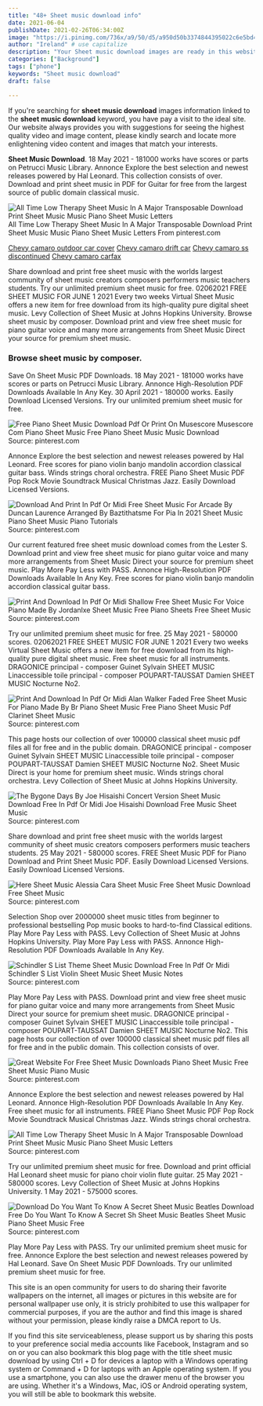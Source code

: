 ```yaml
---
title: "48+ Sheet music download info"
date: 2021-06-04
publishDate: 2021-02-26T06:34:00Z
image: "https://i.pinimg.com/736x/a9/50/d5/a950d50b3374844395022c6e5bd44a2e.jpg"
author: "Ireland" # use capitalize
description: "Your Sheet music download images are ready in this website. Sheet music download are a topic that is being searched for and liked by netizens now. You can Find and Download the Sheet music download files here. Download all royalty-free images."
categories: ["Background"]
tags: ["phone"]
keywords: "Sheet music download"
draft: false

---
```


If you're searching for **sheet music download** images information linked to the **sheet music download** keyword, you have pay a visit to the ideal  site.  Our website always  provides you with  suggestions  for seeing  the highest  quality video and image  content, please kindly search and locate more enlightening video content and images  that match your interests.

**Sheet Music Download**. 18 May 2021 - 181000 works have scores or parts on Petrucci Music Library. Annonce Explore the best selection and newest releases powered by Hal Leonard. This collection consists of over. Download and print sheet music in PDF for Guitar for free from the largest source of public domain classical music.

![All Time Low Therapy Sheet Music In A Major Transposable Download Print Sheet Music Music Piano Sheet Music Letters](https://i.pinimg.com/originals/36/b4/bc/36b4bc42aaea36d3e2b46f3997a1880f.gif "All Time Low Therapy Sheet Music In A Major Transposable Download Print Sheet Music Music Piano Sheet Music Letters")
All Time Low Therapy Sheet Music In A Major Transposable Download Print Sheet Music Music Piano Sheet Music Letters From pinterest.com

[Chevy camaro outdoor car cover](/chevy-camaro-outdoor-car-cover/)
[Chevy camaro drift car](/chevy-camaro-drift-car/)
[Chevy camaro ss discontinued](/chevy-camaro-ss-discontinued/)
[Chevy camaro carfax](/chevy-camaro-carfax/)

Share download and print free sheet music with the worlds largest community of sheet music creators composers performers music teachers students. Try our unlimited premium sheet music for free. 02062021 FREE SHEET MUSIC FOR JUNE 1 2021 Every two weeks Virtual Sheet Music offers a new item for free download from its high-quality pure digital sheet music. Levy Collection of Sheet Music at Johns Hopkins University. Browse sheet music by composer. Download print and view free sheet music for piano guitar voice and many more arrangements from Sheet Music Direct your source for premium sheet music.

### Browse sheet music by composer.

Save On Sheet Music PDF Downloads. 18 May 2021 - 181000 works have scores or parts on Petrucci Music Library. Annonce High-Resolution PDF Downloads Available In Any Key. 30 April 2021 - 180000 works. Easily Download Licensed Versions. Try our unlimited premium sheet music for free.


![Free Piano Sheet Music Download Pdf Or Print On Musescore Musescore Com Piano Sheet Music Free Piano Sheet Music Music Download](https://i.pinimg.com/originals/f3/a7/d4/f3a7d4a7cf366ad6cd3b147a97d2bfa7.png "Free Piano Sheet Music Download Pdf Or Print On Musescore Musescore Com Piano Sheet Music Free Piano Sheet Music Music Download")
Source: pinterest.com

Annonce Explore the best selection and newest releases powered by Hal Leonard. Free scores for piano violin banjo mandolin accordion classical guitar bass. Winds strings choral orchestra. FREE Piano Sheet Music PDF Pop Rock Movie Soundtrack Musical Christmas Jazz. Easily Download Licensed Versions.

![Download And Print In Pdf Or Midi Free Sheet Music For Arcade By Duncan Laurence Arranged By Baztithatsme For Pia In 2021 Sheet Music Piano Sheet Music Piano Tutorials](https://i.pinimg.com/originals/13/a1/ef/13a1ef4eb44f0fc9bdd707ba3050931a.png "Download And Print In Pdf Or Midi Free Sheet Music For Arcade By Duncan Laurence Arranged By Baztithatsme For Pia In 2021 Sheet Music Piano Sheet Music Piano Tutorials")
Source: pinterest.com

Our current featured free sheet music download comes from the Lester S. Download print and view free sheet music for piano guitar voice and many more arrangements from Sheet Music Direct your source for premium sheet music. Play More Pay Less with PASS. Annonce High-Resolution PDF Downloads Available In Any Key. Free scores for piano violin banjo mandolin accordion classical guitar bass.

![Print And Download In Pdf Or Midi Shallow Free Sheet Music For Voice Piano Made By Jordanlxe Sheet Music Free Piano Sheets Free Sheet Music](https://i.pinimg.com/originals/fc/a0/4e/fca04e7591c5c03a525f24e4b1febbbb.png "Print And Download In Pdf Or Midi Shallow Free Sheet Music For Voice Piano Made By Jordanlxe Sheet Music Free Piano Sheets Free Sheet Music")
Source: pinterest.com

Try our unlimited premium sheet music for free. 25 May 2021 - 580000 scores. 02062021 FREE SHEET MUSIC FOR JUNE 1 2021 Every two weeks Virtual Sheet Music offers a new item for free download from its high-quality pure digital sheet music. Free sheet music for all instruments. DRAGONICE principal - composer Guinet Sylvain SHEET MUSIC Linaccessible toile principal - composer POUPART-TAUSSAT Damien SHEET MUSIC Nocturne No2.

![Print And Download In Pdf Or Midi Alan Walker Faded Free Sheet Music For Piano Made By Br Piano Sheet Music Free Piano Sheet Music Pdf Clarinet Sheet Music](https://i.pinimg.com/originals/b3/33/bd/b333bdeb42bea39de1d7064ebb998e7e.png "Print And Download In Pdf Or Midi Alan Walker Faded Free Sheet Music For Piano Made By Br Piano Sheet Music Free Piano Sheet Music Pdf Clarinet Sheet Music")
Source: pinterest.com

This page hosts our collection of over 100000 classical sheet music pdf files all for free and in the public domain. DRAGONICE principal - composer Guinet Sylvain SHEET MUSIC Linaccessible toile principal - composer POUPART-TAUSSAT Damien SHEET MUSIC Nocturne No2. Sheet Music Direct is your home for premium sheet music. Winds strings choral orchestra. Levy Collection of Sheet Music at Johns Hopkins University.

![The Bygone Days By Joe Hisaishi Concert Version Sheet Music Download Free In Pdf Or Midi Joe Hisaishi Download Free Music Sheet Music](https://i.pinimg.com/originals/35/05/15/35051557a73d417e725b5ed5b4699dc8.png "The Bygone Days By Joe Hisaishi Concert Version Sheet Music Download Free In Pdf Or Midi Joe Hisaishi Download Free Music Sheet Music")
Source: pinterest.com

Share download and print free sheet music with the worlds largest community of sheet music creators composers performers music teachers students. 25 May 2021 - 580000 scores. FREE Sheet Music PDF for Piano Download and Print Sheet Music PDF. Easily Download Licensed Versions. Easily Download Licensed Versions.

![Here Sheet Music Alessia Cara Sheet Music Free Sheet Music Download Free Sheet Music](https://i.pinimg.com/736x/56/76/c8/5676c8fd46ba908052a3c26f6cce7e01.jpg "Here Sheet Music Alessia Cara Sheet Music Free Sheet Music Download Free Sheet Music")
Source: pinterest.com

Selection Shop over 2000000 sheet music titles from beginner to professional bestselling Pop music books to hard-to-find Classical editions. Play More Pay Less with PASS. Levy Collection of Sheet Music at Johns Hopkins University. Play More Pay Less with PASS. Annonce High-Resolution PDF Downloads Available In Any Key.

![Schindler S List Theme Sheet Music Download Free In Pdf Or Midi Schindler S List Violin Sheet Music Sheet Music Notes](https://i.pinimg.com/originals/bd/93/cd/bd93cd437b783bfe96ab1771c7b9a1e9.png "Schindler S List Theme Sheet Music Download Free In Pdf Or Midi Schindler S List Violin Sheet Music Sheet Music Notes")
Source: pinterest.com

Play More Pay Less with PASS. Download print and view free sheet music for piano guitar voice and many more arrangements from Sheet Music Direct your source for premium sheet music. DRAGONICE principal - composer Guinet Sylvain SHEET MUSIC Linaccessible toile principal - composer POUPART-TAUSSAT Damien SHEET MUSIC Nocturne No2. This page hosts our collection of over 100000 classical sheet music pdf files all for free and in the public domain. This collection consists of over.

![Great Website For Free Sheet Music Downloads Piano Sheet Music Free Sheet Music Piano Music](https://i.pinimg.com/originals/dd/82/55/dd8255b7758fa9601d4e2eaf694c35c4.jpg "Great Website For Free Sheet Music Downloads Piano Sheet Music Free Sheet Music Piano Music")
Source: pinterest.com

Annonce Explore the best selection and newest releases powered by Hal Leonard. Annonce High-Resolution PDF Downloads Available In Any Key. Free sheet music for all instruments. FREE Piano Sheet Music PDF Pop Rock Movie Soundtrack Musical Christmas Jazz. Winds strings choral orchestra.

![All Time Low Therapy Sheet Music In A Major Transposable Download Print Sheet Music Music Piano Sheet Music Letters](https://i.pinimg.com/originals/36/b4/bc/36b4bc42aaea36d3e2b46f3997a1880f.gif "All Time Low Therapy Sheet Music In A Major Transposable Download Print Sheet Music Music Piano Sheet Music Letters")
Source: pinterest.com

Try our unlimited premium sheet music for free. Download and print official Hal Leonard sheet music for piano choir violin flute guitar. 25 May 2021 - 580000 scores. Levy Collection of Sheet Music at Johns Hopkins University. 1 May 2021 - 575000 scores.

![Download Do You Want To Know A Secret Sheet Music Beatles Download Free Do You Want To Know A Secret Sh Sheet Music Beatles Sheet Music Piano Sheet Music Free](https://i.pinimg.com/736x/a9/50/d5/a950d50b3374844395022c6e5bd44a2e.jpg "Download Do You Want To Know A Secret Sheet Music Beatles Download Free Do You Want To Know A Secret Sh Sheet Music Beatles Sheet Music Piano Sheet Music Free")
Source: pinterest.com

Play More Pay Less with PASS. Try our unlimited premium sheet music for free. Annonce Explore the best selection and newest releases powered by Hal Leonard. Save On Sheet Music PDF Downloads. Try our unlimited premium sheet music for free.

This site is an open community for users to do sharing their favorite wallpapers on the internet, all images or pictures in this website are for personal wallpaper use only, it is stricly prohibited to use this wallpaper for commercial purposes, if you are the author and find this image is shared without your permission, please kindly raise a DMCA report to Us.

If you find this site serviceableness, please support us by sharing this posts to your preference social media accounts like Facebook, Instagram and so on or you can also bookmark this blog page with the title sheet music download by using Ctrl + D for devices a laptop with a Windows operating system or Command + D for laptops with an Apple operating system. If you use a smartphone, you can also use the drawer menu of the browser you are using. Whether it's a Windows, Mac, iOS or Android operating system, you will still be able to bookmark this website.
